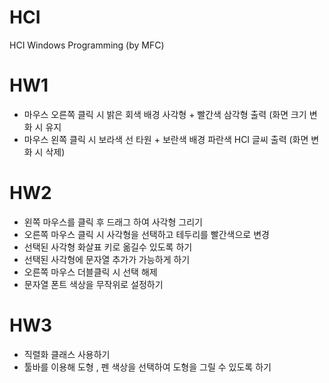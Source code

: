 # HCI
HCI Windows Programming (by MFC)

# HW1
- 마우스 오른쪽 클릭 시 밝은 회색 배경 사각형 + 빨간색 삼각형 출력 (화면 크기 변화 시 유지
- 마우스 왼쪽 클릭 시 보라색 선 타원 + 보란색 배경 파란색 HCI 글씨 출력 (화면 변화 시 삭제)

# HW2
- 왼쪽 마우스를 클릭 후 드래그 하여 사각형 그리기
- 오른쪽 마우스 클릭 시 사각형을 선택하고 테두리를 빨간색으로 변경
- 선택된 사각형 화살표 키로 옮길수 있도록 하기
- 선택된 사각형에 문자열 추가가 가능하게 하기
- 오른쪽 마우스 더블클릭 시 선택 해제
- 문자열 폰트 색상을 무작위로 설정하기

# HW3
- 직렬화 클래스 사용하기
- 툴바를 이용해 도형 , 펜 색상을 선택하여 도형을 그릴 수 있도록 하기
